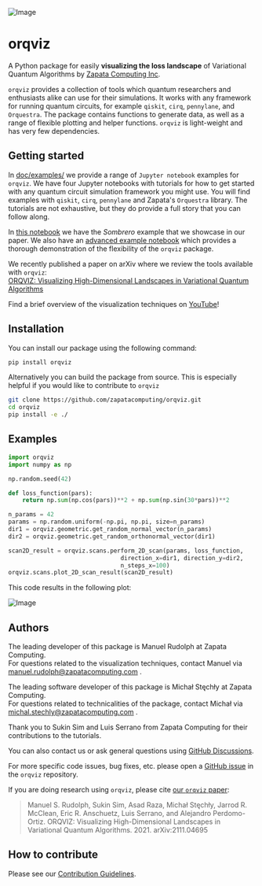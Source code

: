 ![Image](docs/orqviz_logo.png)

# orqviz

A Python package for easily **visualizing the loss landscape** of Variational Quantum Algorithms by [Zapata Computing Inc](https://www.zapatacomputing.com/).

`orqviz` provides a collection of tools which quantum researchers and enthusiasts alike can use for their simulations. It works with any framework for running quantum circuits, for example `qiskit`, `cirq`, `pennylane`, and `Orquestra`. The package contains functions to generate data, as well as a range of flexible plotting and helper functions. `orqviz` is light-weight and has very few dependencies.

## Getting started

In [doc/examples/](https://github.com/zapatacomputing/orqviz/tree/main/docs/examples) we provide a range of `Jupyter notebook` examples for `orqviz`. We have four Jupyter notebooks with tutorials for how to get started with any quantum circuit simulation framework you might use. You will find examples with `qiskit`, `cirq`, `pennylane` and Zapata's `Orquestra` library. The tutorials are not exhaustive, but they do provide a full story that you can follow along.

In [this notebook](https://github.com/zapatacomputing/orqviz/blob/main/docs/examples/sombrero.ipynb) we have the _Sombrero_ example that we showcase in our paper. We also have an [advanced example notebook](https://github.com/zapatacomputing/orqviz/blob/main/docs/examples/advanced_example_notebook.ipynb) which provides a thorough demonstration of the flexibility of the `orqviz` package.

We recently published a paper on arXiv where we review the tools available with `orqviz`:\
[ORQVIZ: Visualizing High-Dimensional Landscapes in Variational Quantum Algorithms](https://arxiv.org/abs/2111.04695)

Find a brief overview of the visualization techniques on [YouTube](https://www.youtube.com/watch?v=_3x4NI6PcH4)!

## Installation

You can install our package using the following command:

```bash
pip install orqviz
```

Alternatively you can build the package from source. This is especially helpful if you would like to contribute to `orqviz`

```bash
git clone https://github.com/zapatacomputing/orqviz.git
cd orqviz
pip install -e ./
```

## Examples

```python
import orqviz
import numpy as np

np.random.seed(42)

def loss_function(pars):
    return np.sum(np.cos(pars))**2 + np.sum(np.sin(30*pars))**2

n_params = 42
params = np.random.uniform(-np.pi, np.pi, size=n_params)
dir1 = orqviz.geometric.get_random_normal_vector(n_params)
dir2 = orqviz.geometric.get_random_orthonormal_vector(dir1)

scan2D_result = orqviz.scans.perform_2D_scan(params, loss_function,
                                direction_x=dir1, direction_y=dir2,
                                n_steps_x=100)
orqviz.scans.plot_2D_scan_result(scan2D_result)
```

This code results in the following plot:

![Image](docs/example_plot.png)

## Authors

The leading developer of this package is Manuel Rudolph at Zapata Computing.\
For questions related to the visualization techniques, contact Manuel via manuel.rudolph@zapatacomputing.com .

The leading software developer of this package is Michał Stęchły at Zapata Computing.\
For questions related to technicalities of the package, contact Michał via michal.stechly@zapatacomputing.com .

Thank you to Sukin Sim and Luis Serrano from Zapata Computing for their contributions to the tutorials.

You can also contact us or ask general questions using [GitHub Discussions](https://github.com/zapatacomputing/orqviz/discussions).

For more specific code issues, bug fixes, etc. please open a [GitHub issue](https://github.com/zapatacomputing/orqviz/issues) in the `orqviz` repository.

If you are doing research using `orqviz`, please cite [our `orqviz` paper](https://arxiv.org/abs/2111.04695):

> Manuel S. Rudolph, Sukin Sim, Asad Raza, Michał Stęchły, Jarrod R. McClean, Eric R. Anschuetz, Luis Serrano, and Alejandro Perdomo-Ortiz. ORQVIZ: Visualizing High-Dimensional Landscapes in Variational Quantum Algorithms. 2021. arXiv:2111.04695

## How to contribute

Please see our [Contribution Guidelines](docs/CONTRIBUTING.md).
